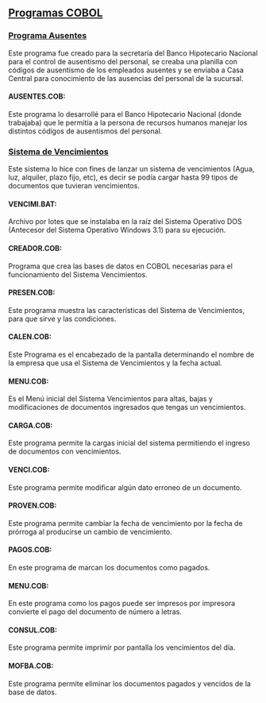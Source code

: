 ## <u>Programas COBOL</u>

### <u>Programa Ausentes</u>
Este programa fue creado para la secretaría del Banco Hipotecario Nacional para el control de ausentismo del personal, se creaba una planilla con códigos de ausentismo de los empleados ausentes y se enviaba a Casa Central para conocimiento de las ausencias del personal de la sucursal.

#### AUSENTES.COB: 
Este programa lo desarrollé para el Banco Hipotecario Nacional (donde trabajaba) que le permitía a la persona de recursos humanos manejar los distintos códigos de ausentismos del personal.

### <u>Sistema de Vencimientos</u>
Este sistema lo hice con fines de lanzar un sistema de vencimientos (Agua, luz, alquiler, plazo fijo, etc), es decir se podía cargar hasta 99 tipos de documentos que tuvieran vencimientos.  

#### VENCIMI.BAT: 
Archivo por lotes que se instalaba en la raíz del Sistema Operativo DOS (Antecesor del Sistema Operativo Windows 3.1) para su ejecución. 

#### CREADOR.COB: 
Programa que crea las bases de datos en COBOL necesarias para el funcionamiento del Sistema Vencimientos.

#### PRESEN.COB: 
Este programa muestra las características del Sistema de Vencimientos, para que sirve y las condiciones.

#### CALEN.COB: 
Este Programa es el encabezado de la pantalla determinando el nombre de la empresa que usa el Sistema de Vencimientos y la fecha actual.

#### MENU.COB: 
Es el Menú inicial del Sistema Vencimientos para altas, bajas y modificaciones de documentos ingresados que tengas un vencimientos.

#### CARGA.COB: 
Este programa permite la cargas inicial del sistema permitiendo el ingreso de documentos con vencimientos.

#### VENCI.COB: 
Este programa permite modificar algún dato erroneo de un documento.

#### PROVEN.COB: 
Este programa permite cambiar la fecha de vencimiento por la fecha de prórroga al producirse un cambio de vencimiento.

#### PAGOS.COB: 
En este programa de marcan los documentos como pagados.

#### MENU.COB: 
En este programa como los pagos puede ser impresos por impresora convierte el pago del documento de número a letras.

#### CONSUL.COB: 
Este programa permite imprimir por pantalla los vencimientos del día.

#### MOFBA.COB: 
Este programa permite eliminar los documentos pagados y vencidos de la base de datos.
